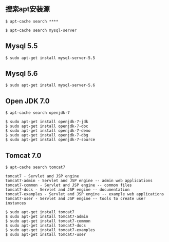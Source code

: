 
搜索apt安装源
---------------

    $ apt-cache search ****

    $ apt-cache search mysql-server

Mysql 5.5
-----------

    $ sudo apt-get install mysql-server-5.5

Mysql 5.6
-----------

    $ sudo apt-get install mysql-server-5.6

Open JDK 7.0
--------------

    $ apt-cache search openjdk-7

    $ sudo apt-get install openjdk-7-jdk
    $ sudo apt-get install openjdk-7-doc
    $ sudo apt-get install openjdk-7-demo
    $ sudo apt-get install openjdk-7-dbg
    $ sudo apt-get install openjdk-7-source

Tomcat 7.0
------------

    $ apt-cache search tomcat7

    tomcat7 - Servlet and JSP engine
    tomcat7-admin - Servlet and JSP engine -- admin web applications
    tomcat7-common - Servlet and JSP engine -- common files
    tomcat7-docs - Servlet and JSP engine -- documentation
    tomcat7-examples - Servlet and JSP engine -- example web applications
    tomcat7-user - Servlet and JSP engine -- tools to create user instances

    $ sudo apt-get install tomcat7
    $ sudo apt-get install tomcat7-admin
    $ sudo apt-get install tomcat7-common
    $ sudo apt-get install tomcat7-docs
    $ sudo apt-get install tomcat7-examples
    $ sudo apt-get install tomcat7-user

